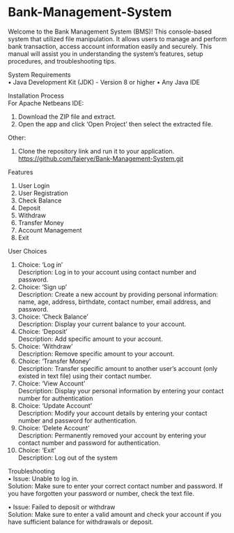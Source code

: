 # Bank-Management-System

Welcome to the Bank Management System (BMS)! This console-based system that utilized file manipulation. It allows users to manage and perform bank transaction, access account information easily and securely. This manual will assist you in understanding the system’s features, setup procedures, and troubleshooting tips.

System Requirements  
•	Java Development Kit (JDK) - Version 8 or higher 
•	Any Java IDE

Installation Process  
For Apache Netbeans IDE:
1.	Download the ZIP file and extract.
2.	Open the app and click ‘Open Project’ then select the extracted file.
   
Other:
1.	Clone the repository link and run it to your application.    
      https://github.com/faierye/Bank-Management-System.git

Features
1.	User Login
2.	User Registration
3.	Check Balance
4.	Deposit
5.	Withdraw
6.	Transfer Money
7.	Account Management
8.	Exit



User Choices
1.	Choice: ‘Log in’  
Description: Log in to your account using contact number and password.
2.	Choice: ‘Sign up’  
Description: Create a new account by providing personal information: name, age, address, birthdate, contact number, email address, and password.
3.	Choice: ‘Check Balance’  
Description: Display your current balance to your account.
4.	Choice: ‘Deposit’  
Description: Add specific amount to your account.
5.	Choice: ‘Withdraw’  
Description: Remove specific amount to your account.
6.	Choice: ‘Transfer Money’  
Description: Transfer specific amount to another user’s account (only existed in text file) using their contact number.
7.	Choice: ‘View Account’  
Description: Display your personal information by entering your contact number for authentication
8.	Choice: ‘Update Account’  
Description: Modify your account details by entering your contact number and password for authentication.
9.	Choice: ‘Delete Account’  
Description: Permanently removed your account by entering your contact number and password for authentication.
10.	Choice: ‘Exit’  
Description: Log out of the system


Troubleshooting  
•	Issue: Unable to log in.    
  Solution: Make sure to enter your correct contact number and password. If you have forgotten your password or number, check the text file.  
  
•	Issue: Failed to deposit or withdraw  
	Solution: Make sure to enter a valid amount and check your account if you have sufficient balance for withdrawals or deposit.
